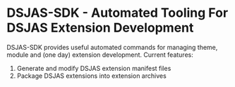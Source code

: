 # DSJAS-SDK - Automated Tooling For DSJAS Extension Development

DSJAS-SDK provides useful automated commands for managing theme, module and (one day) extension development. Current features:

1. Generate and modify DSJAS extension manifest files
1. Package DSJAS extensions into extension archives
